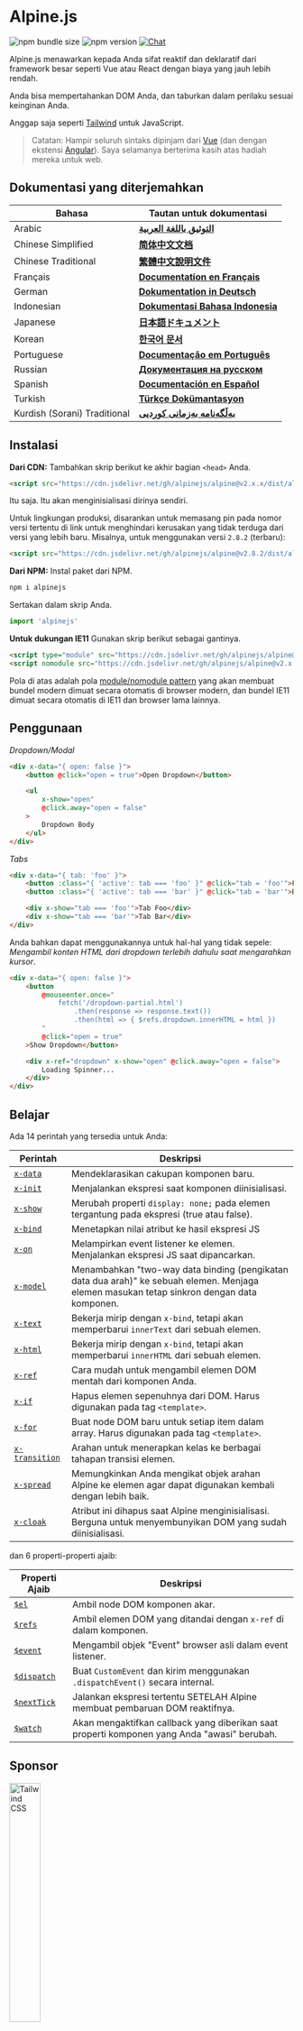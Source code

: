 # Alpine.js

![npm bundle size](https://img.shields.io/bundlephobia/minzip/alpinejs)
![npm version](https://img.shields.io/npm/v/alpinejs)
[![Chat](https://img.shields.io/badge/chat-on%20discord-7289da.svg?sanitize=true)](https://alpinejs.codewithhugo.com/chat/)

Alpine.js menawarkan kepada Anda sifat reaktif dan deklaratif dari framework besar seperti Vue atau React dengan biaya yang jauh lebih rendah.

Anda bisa mempertahankan DOM Anda, dan taburkan dalam perilaku sesuai keinginan Anda.

Anggap saja seperti [Tailwind](https://tailwindcss.com/) untuk JavaScript.

> Catatan: Hampir seluruh sintaks dipinjam dari [Vue](https://vuejs.org/) (dan dengan ekstensi [Angular](https://angularjs.org/)). Saya selamanya berterima kasih atas hadiah mereka untuk web.

## Dokumentasi yang diterjemahkan

| Bahasa | Tautan untuk dokumentasi |
| --- | --- |
| Arabic | [**التوثيق باللغة العربية**](./README.ar.md) |
| Chinese Simplified | [**简体中文文档**](./README.zh-CN.md) |
| Chinese Traditional | [**繁體中文說明文件**](./README.zh-TW.md) |
| Français | [**Documentation en Français**](./README.fr.md) |
| German | [**Dokumentation in Deutsch**](./README.de.md) |
| Indonesian | [**Dokumentasi Bahasa Indonesia**](./README.id.md) |
| Japanese | [**日本語ドキュメント**](./README.ja.md) |
| Korean | [**한국어 문서**](./README.ko.md) |
| Portuguese | [**Documentação em Português**](./README.pt.md) |
| Russian | [**Документация на русском**](./README.ru.md) |
| Spanish | [**Documentación en Español**](./README.es.md) |
| Turkish | [**Türkçe Dokümantasyon**](./README.tr.md) |
| Kurdish (Sorani) Traditional | [**بەڵگەنامە بەزمانی کوردیی**](./README.ckb.md) |

## Instalasi

**Dari CDN:** Tambahkan skrip berikut ke akhir bagian `<head>` Anda.
```html
<script src="https://cdn.jsdelivr.net/gh/alpinejs/alpine@v2.x.x/dist/alpine.min.js" defer></script>
```

Itu saja. Itu akan menginisialisasi dirinya sendiri.

Untuk lingkungan produksi, disarankan untuk memasang pin pada nomor versi tertentu di link untuk menghindari kerusakan yang tidak terduga dari versi yang lebih baru. Misalnya, untuk menggunakan versi `2.8.2` (terbaru):
```html
<script src="https://cdn.jsdelivr.net/gh/alpinejs/alpine@v2.8.2/dist/alpine.min.js" defer></script>
```

**Dari NPM:** Instal paket dari NPM.
```js
npm i alpinejs
```

Sertakan dalam skrip Anda.
```js
import 'alpinejs'
```

**Untuk dukungan IE11** Gunakan skrip berikut sebagai gantinya.
```html
<script type="module" src="https://cdn.jsdelivr.net/gh/alpinejs/alpine@v2.x.x/dist/alpine.min.js"></script>
<script nomodule src="https://cdn.jsdelivr.net/gh/alpinejs/alpine@v2.x.x/dist/alpine-ie11.min.js" defer></script>
```

Pola di atas adalah pola [module/nomodule pattern](https://philipwalton.com/articles/deploying-es2015-code-in-production-today/) yang akan membuat bundel modern dimuat secara otomatis di browser modern, dan bundel IE11 dimuat secara otomatis di IE11 dan browser lama lainnya.

## Penggunaan

*Dropdown/Modal*
```html
<div x-data="{ open: false }">
    <button @click="open = true">Open Dropdown</button>

    <ul
        x-show="open"
        @click.away="open = false"
    >
        Dropdown Body
    </ul>
</div>
```

*Tabs*
```html
<div x-data="{ tab: 'foo' }">
    <button :class="{ 'active': tab === 'foo' }" @click="tab = 'foo'">Foo</button>
    <button :class="{ 'active': tab === 'bar' }" @click="tab = 'bar'">Bar</button>

    <div x-show="tab === 'foo'">Tab Foo</div>
    <div x-show="tab === 'bar'">Tab Bar</div>
</div>
```

Anda bahkan dapat menggunakannya untuk hal-hal yang tidak sepele: 
*Mengambil konten HTML dari dropdown terlebih dahulu saat mengarahkan kursor*.
```html
<div x-data="{ open: false }">
    <button
        @mouseenter.once="
            fetch('/dropdown-partial.html')
                .then(response => response.text())
                .then(html => { $refs.dropdown.innerHTML = html })
        "
        @click="open = true"
    >Show Dropdown</button>

    <div x-ref="dropdown" x-show="open" @click.away="open = false">
        Loading Spinner...
    </div>
</div>
```

## Belajar

Ada 14 perintah yang tersedia untuk Anda:

| Perintah | Deskripsi |
| --- | --- |
| [`x-data`](#x-data) | Mendeklarasikan cakupan komponen baru. |
| [`x-init`](#x-init) | Menjalankan ekspresi saat komponen diinisialisasi. |
| [`x-show`](#x-show) | Merubah properti `display: none;` pada elemen tergantung pada ekspresi (true atau false). |
| [`x-bind`](#x-bind) | Menetapkan nilai atribut ke hasil ekspresi JS |
| [`x-on`](#x-on) | Melampirkan event listener ke elemen. Menjalankan ekspresi JS saat dipancarkan. |
| [`x-model`](#x-model) | Menambahkan "two-way data binding (pengikatan data dua arah)" ke sebuah elemen. Menjaga elemen masukan tetap sinkron dengan data komponen. |
| [`x-text`](#x-text) | Bekerja mirip dengan `x-bind`, tetapi akan memperbarui `innerText` dari sebuah elemen. |
| [`x-html`](#x-html) | Bekerja mirip dengan `x-bind`, tetapi akan memperbarui `innerHTML` dari sebuah elemen. |
| [`x-ref`](#x-ref) | Cara mudah untuk mengambil elemen DOM mentah dari komponen Anda. |
| [`x-if`](#x-if) | Hapus elemen sepenuhnya dari DOM. Harus digunakan pada tag `<template>`. |
| [`x-for`](#x-for) | Buat node DOM baru untuk setiap item dalam array. Harus digunakan pada tag `<template>`. |
| [`x-transition`](#x-transition) | Arahan untuk menerapkan kelas ke berbagai tahapan transisi elemen. |
| [`x-spread`](#x-spread) | Memungkinkan Anda mengikat objek arahan Alpine ke elemen agar dapat digunakan kembali dengan lebih baik. |
| [`x-cloak`](#x-cloak) | Atribut ini dihapus saat Alpine menginisialisasi. Berguna untuk menyembunyikan DOM yang sudah diinisialisasi. |

dan 6 properti-properti ajaib:

| Properti Ajaib | Deskripsi |
| --- | --- |
| [`$el`](#el) |  Ambil node DOM komponen akar. |
| [`$refs`](#refs) | Ambil elemen DOM yang ditandai dengan `x-ref` di dalam komponen. |
| [`$event`](#event) | Mengambil objek "Event" browser asli dalam event listener.  |
| [`$dispatch`](#dispatch) | Buat `CustomEvent` dan kirim menggunakan `.dispatchEvent()` secara internal. |
| [`$nextTick`](#nexttick) | Jalankan ekspresi tertentu SETELAH Alpine membuat pembaruan DOM reaktifnya. |
| [`$watch`](#watch) | Akan mengaktifkan callback yang diberikan saat properti komponen yang Anda "awasi" berubah. |


## Sponsor

<img width="33%" src="https://refactoringui.nyc3.cdn.digitaloceanspaces.com/tailwind-logo.svg" alt="Tailwind CSS">

**Ingin logo Anda di sini? [DM di Twitter](https://twitter.com/calebporzio)**

## Proyek Komunitas

* [AlpineJS Weekly Newsletter](https://alpinejs.codewithhugo.com/newsletter/)
* [Spruce (State Management)](https://github.com/ryangjchandler/spruce)
* [Turbolinks Adapter](https://github.com/SimoTod/alpine-turbolinks-adapter)
* [Alpine Magic Helpers](https://github.com/KevinBatdorf/alpine-magic-helpers)
* [Awesome Alpine](https://github.com/ryangjchandler/awesome-alpine)

### Perintah

---

### `x-data`

**Contoh:** `<div x-data="{ foo: 'bar' }">...</div>`

**Struktur:** `<div x-data="[object literal]">...</div>`

`x-data` mendeklarasikan cakupan komponen baru. Ini memberi tahu kerangka kerja untuk menginisialisasi komponen baru dengan objek data berikut.

Anggap saja seperti properti data dari komponen Vue.

**Ekstrak Logika Komponen**

Anda dapat mengekstrak data (dan perilaku) menjadi fungsi yang dapat digunakan kembali:

```html
<div x-data="dropdown()">
    <button x-on:click="open">Open</button>

    <div x-show="isOpen()" x-on:click.away="close">
        // Dropdown
    </div>
</div>

<script>
    function dropdown() {
        return {
            show: false,
            open() { this.show = true },
            close() { this.show = false },
            isOpen() { return this.show === true },
        }
    }
</script>
```

> **Untuk pengguna bundler**, perhatikan bahwa Alpine.js mengakses fungsi yang ada dalam cakupan global (`window`), Anda harus secara eksplisit menetapkan fungsi Anda ke `window` untuk menggunakannya dengan `x-data` misalnya `window.dropdown = function () {}` (ini karena dengan fungsi Webpack, Rollup, Parcel, dll. yang Anda tentukan akan secara default ke lingkup modul, bukan `window`).


Anda juga dapat mencampur beberapa objek data menggunakan penghancuran objek:

```html
<div x-data="{...dropdown(), ...tabs()}">
```

---

### `x-init`
**Contoh:** `<div x-data="{ foo: 'bar' }" x-init="foo = 'baz'"></div>`

**Struktur:** `<div x-data="..." x-init="[expression]"></div>`

`x-init` menjalankan ekspresi saat komponen diinisialisasi.

Jika Anda ingin menjalankan kode SETELAH Alpine telah melakukan pembaruan awal ke DOM (sesuatu seperti hook `mounted()` yang di VueJS), Anda dapat mengembalikan callback dari `x-init`, dan itu akan dijalankan setelah:

`x-init="() => { // kami memiliki akses ke status inisialisasi post-dom di sini // }"`

---

### `x-show`
**Contoh:** `<div x-show="open"></div>`

**Struktur:** `<div x-show="[expression]"></div>`

`x-show` mengubah gaya `display: none;` pada elemen tergantung apakah ekspresi ditetapkan ke `true` atau `false`.

**x-show.transition**

`x-show.transition` adalah API kenyamanan untuk membuat `x-show` Anda lebih menyenangkan menggunakan transisi CSS.

```html
<div x-show.transition="open">
    Konten ini akan ditransisikan masuk dan keluar.
</div>
```

| Perintah | Deskripsi |
| --- | --- |
| `x-show.transition` | Fade dan skala simultan. (opacity, scale: 0.95, timing-function: cubic-bezier(0.4, 0.0, 0.2, 1), duration-in: 150ms, duration-out: 75ms)
| `x-show.transition.in` | Hanya transisi masuk. |
| `x-show.transition.out` | Hanya transisi keluar. |
| `x-show.transition.opacity` | Hanya menggunakan fade saja. |
| `x-show.transition.scale` | Hanya menggunakan timbangan saja. |
| `x-show.transition.scale.75` | Sesuaikan transformasi skala CSS `transform: scale(.75)`. |
| `x-show.transition.duration.200ms` | Menyetel transisi "masuk" ke 200ms. Transisi "keluar" akan disetel menjadi setengahnya (100ms). |
| `x-show.transition.origin.top.right` | Sesuaikan asal transformasi CSS `transform-origin: top right`. |
| `x-show.transition.in.duration.200ms.out.duration.50ms` | Durasi berbeda untuk "masuk" dan "keluar". |

> Catatan: Semua pengubah transisi ini dapat digunakan bersama satu sama lain. Ini mungkin (meskipun konyol lol): `x-show.transition.in.duration.100ms.origin.top.right.opacity.scale.85.out.duration.200ms.origin.bottom.left.opacity.scale.95`

> Catatan: `x-show` akan menunggu setiap anak menyelesaikan transisi keluar. Jika Anda ingin mengabaikan perilaku ini, tambahkan modifer `.immediate`:
```html
<div x-show.immediate="open">
    <div x-show.transition="open">
</div>
```
---

### `x-bind`

> Catatan: Anda bebas menggunakan sintaks ":" yang lebih pendek: `:type = "..."`

**Contoh:** `<input x-bind:type="inputType">`

**Struktur:** `<input x-bind:[attribute]="[expression]">`

`x-bind` menyetel nilai atribut ke hasil ekspresi JavaScript. Ekspresi memiliki akses ke semua kunci objek data komponen, dan akan diperbarui setiap kali datanya diperbarui.

> Catatan: Binding atribut HANYA diperbarui ketika dependensinya diperbarui. Framework ini cukup pintar untuk mengamati perubahan data dan mendeteksi binding mana yang mempedulikannya.

**`x-bind` untuk atribut kelas**

`x-bind` berperilaku sedikit berbeda saat mengikat ke atribut class.

Untuk kelas, Anda meneruskan objek yang kuncinya adalah nama kelas, dan nilai adalah ekspresi boolean untuk menentukan apakah nama kelas tersebut diterapkan atau tidak.

Sebagai contoh:
`<div x-bind:class="{ 'hidden': foo }"></div>`

Dalam contoh ini, kelas "hidden" hanya akan diterapkan jika nilai atribut data `foo` adalah `true`.

**`x-bind` untuk atribut boolean**

`x-bind` mendukung atribut boolean dengan cara yang sama seperti atribut nilai, menggunakan variabel sebagai kondisi atau ekspresi JavaScript apa pun yang menghasilkan `true` atau `false`.

Sebagai contoh:
```html
<!-- Given: -->
<button x-bind:disabled="myVar">Click me</button>

<!-- When myVar == true: -->
<button disabled="disabled">Click me</button>

<!-- When myVar == false: -->
<button>Click me</button>
```

Ini akan menambah atau menghapus atribut `disabled` ketika `myVar` masing-masing bernilai `true` atau `false`.

Atribut Boolean didukung sesuai dengan [HTML spesifikasi](https://html.spec.whatwg.org/multipage/indices.html#attributes-3:boolean-attribute), sebagai contoh `disabled`, `readonly`, `required`, `checked`, `hidden`, `selected`, `open`, dll.

**pengubah `.camel`**

**Contoh:** `<svg x-bind:view-box.camel="viewBox">`

Pengubah `camel` akan mengikat kasus unta yang setara dengan nama atribut. Dalam contoh di atas, nilai `viewBox` akan terikat pada atribut `viewBox` sebagai lawan dari atribut `view-box`.

---

### `x-on`

> Catatan: Anda bebas menggunakan sintaks "@" yang lebih pendek: `@click="..."`

**Contoh:** `<button x-on:click="foo = 'bar'"></button>`

**Struktur:** `<button x-on:[event]="[expression]"></button>`

`x-on` melampirkan event listener ke elemen tempatnya dideklarasikan. Saat peristiwa itu dipancarkan, ekspresi JavaScript disetel sebagai nilainya dijalankan.

Jika ada data yang diubah dalam ekspresi, atribut elemen yang lain "bound" ke data ini, akan diperbarui.

> Catatan: Anda juga dapat menentukan nama fungsi JavaScript

**Contoh:** `<button x-on:click="myFunction"></button>`

Ini sama dengan: `<button x-on:click="myFunction($event)"></button>`

**pengubah `keydown`**

**Contoh:** `<input type="text" x-on:keydown.escape="open = false">`

Anda dapat menentukan kunci tertentu untuk didengarkan menggunakan pengubah keydown yang ditambahkan ke perintah `x-on: keydown`. Perhatikan bahwa pengubah adalah versi nilai `Event.key` berbasis kebab.

Contoh: `enter`, `escape`, `arrow-up`, `arrow-down`

> Catatan: Anda juga dapat mendengarkan kombinasi tombol pengubah sistem seperti: `x-on:keydown.cmd.enter="foo"`

**pengubah `.away`**

**Contoh:** `<div x-on:click.away="showModal = false"></div>`

Saat pengubah `.away` ada, pengendali kejadian hanya akan dijalankan ketika kejadian berasal dari sumber selain dirinya sendiri, atau turunannya.

Ini berguna untuk menyembunyikan dropdown dan modals saat pengguna mengkliknya.

**pengubah `.prevent`**

**Contoh:** `<input type="checkbox" x-on:click.prevent>`

Menambahkan `.prevent` ke pemroses acara akan memanggil `preventDefault` pada acara yang dipicu. Dalam contoh di atas, ini berarti kotak centang tidak akan benar-benar dicentang ketika pengguna mengkliknya.

**pengubah `.stop`**

**Contoh:** `<div x-on:click="foo = 'bar'"><button x-on:click.stop></button></div>`

Menambahkan `.stop` ke event listener akan memanggil `stopPropagation` pada event yang dipicu. Dalam contoh di atas, ini berarti peristiwa "click" tidak akan menggelembung dari tombol ke luar `<div>`. Atau dengan kata lain, saat pengguna mengklik tombol, `foo` tidak akan disetel ke `'bar'`.

**pengubah `.self`**

**Contoh:** `<div x-on:click.self="foo = 'bar'"><button></button></div>`

Menambahkan `.self` ke pemroses acara hanya akan memicu penangan jika `$event.target` adalah elemen itu sendiri. Dalam contoh di atas, ini berarti peristiwa "klik" yang menggelembung dari tombol ke luar `<div>` **tidak akan** menjalankan penangan.

**pengubah `.window`**

**Contoh:** `<div x-on:resize.window="isOpen = window.outerWidth > 768 ? false : open"></div>`

Menambahkan `.window` ke event listener akan menginstal listener di objek global window, bukan di simpul DOM tempat ia dideklarasikan. Ini berguna ketika Anda ingin mengubah status komponen ketika sesuatu berubah dengan jendela, seperti acara pengubahan ukuran. Dalam contoh ini, ketika jendela tumbuh lebih besar dari lebar 768 piksel, kami akan menutup modal / dropdown, jika tidak, pertahankan status yang sama.

>Catatan: Anda juga bisa menggunakan pengubah `.document` untuk melampirkan listener ke `dokumen`, bukan `window`

**pengubah `.once`**

**Contoh:** `<button x-on:mouseenter.once="fetchSomething()"></button>`

Menambahkan pengubah `.once` ke event listener akan memastikan bahwa listener hanya akan ditangani satu kali. Ini berguna untuk hal-hal yang hanya ingin Anda lakukan sekali, seperti mengambil sebagian HTML dan semacamnya.

**pengubah `.passive`**

**Contoh:** `<button x-on:mousedown.passive="interactive = true"></button>`

Menambahkan `.passive` modifier ke event listener akan membuat pemroses menjadi pasif, yang berarti `preventDefault()` tidak akan berfungsi pada acara apa pun yang sedang diproses, hal ini dapat membantu, misalnya dengan kinerja scroll pada perangkat sentuh.

**pengubah `.debounce`**

**Contoh:** `<input x-on:input.debounce="fetchSomething()">`

Pengubah `debounce` memungkinkan Anda untuk "melepaskan" pengendali event. Dengan kata lain, event handler TIDAK akan berjalan hingga waktu tertentu berlalu sejak event terakhir yang diaktifkan. Saat penangan siap dipanggil, pemanggilan penangan terakhir akan dijalankan.

Waktu "tunggu" debounce default adalah 250 milidetik.

Jika Anda ingin menyesuaikan ini, Anda dapat menentukan waktu tunggu khusus seperti:

```
<input x-on:input.debounce.750="fetchSomething()">
<input x-on:input.debounce.750ms="fetchSomething()">
```

**pengubah `.camel`**

**Contoh:** `<input x-on:event-name.camel="doSomething()">`

Pengubah `camel` akan melampirkan pendengar acara untuk nama acara yang setara dengan kasus unta. Dalam contoh di atas, ekspresi akan dievaluasi ketika event `eventName` diaktifkan pada elemen.

---

### `x-model`
**Contoh:** `<input type="text" x-model="foo">`

**Struktur:** `<input type="text" x-model="[data item]">`

`x-model` menambahkan "pengikatan data dua arah" ke elemen. Dengan kata lain, nilai elemen input akan tetap sinkron dengan nilai item data komponen.

> Catatan: `x-model` cukup pintar untuk mendeteksi perubahan pada input teks, kotak centang, tombol radio, textarea, pemilihan, dan beberapa pilihan. Ini harus berperilaku [seperti Vue](https://vuejs.org/v2/guide/forms.html) dalam skenario tersebut.

**pengubah `.number`**
**Contoh:** `<input x-model.number="age">`

Pengubah angka akan mengubah nilai input menjadi angka. Jika nilai tidak dapat diurai sebagai angka yang valid, nilai asli dikembalikan.

**pengubah `.debounce`**
**Contoh:** `<input x-model.debounce="search">`

Pengubah `debounce` memungkinkan Anda menambahkan "debounce" ke pembaruan nilai. Dengan kata lain, event handler TIDAK akan berjalan hingga waktu tertentu berlalu sejak event terakhir yang diaktifkan. Saat penangan siap dipanggil, pemanggilan penangan terakhir akan dijalankan.

Waktu "tunggu" debounce default adalah 250 milidetik.

Jika Anda ingin menyesuaikan ini, Anda dapat menentukan waktu tunggu khusus seperti:

```
<input x-model.debounce.750="search">
<input x-model.debounce.750ms="search">
```

---

### `x-text`
**Contoh:** `<span x-text="foo"></span>`

**Struktur:** `<span x-text="[expression]"`

`x-text` bekerja mirip dengan `x-bind`, kecuali memperbarui nilai atribut, itu akan memperbarui `innerText` dari sebuah elemen.

---

### `x-html`
**Contoh:** `<span x-html="foo"></span>`

**Struktur:** `<span x-html="[expression]"`

`x-html` bekerja mirip dengan `x-bind`, kecuali untuk memperbarui nilai atribut, itu akan memperbarui `innerHTML` dari sebuah elemen.

> :warning: **Hanya gunakan pada konten tepercaya dan jangan pernah pada konten yang disediakan pengguna.** :warning:
>
> Merender HTML secara dinamis dari pihak ketiga dapat dengan mudah menyebabkan kerentanan [XSS](https://developer.mozilla.org/en-US/docs/Glossary/Cross-site_scripting).

---

### `x-ref`
**Contoh:** `<div x-ref="foo"></div><button x-on:click="$refs.foo.innerText = 'bar'"></button>`

**Struktur:** `<div x-ref="[ref name]"></div><button x-on:click="$refs.[ref name].innerText = 'bar'"></button>`

`x-ref` menyediakan cara mudah untuk mengambil elemen DOM mentah dari komponen Anda. Dengan menyetel atribut `x-ref` pada sebuah elemen, Anda membuatnya tersedia untuk semua penangan kejadian di dalam sebuah objek yang disebut `$refs`.

Ini adalah alternatif yang berguna untuk menyetel id dan menggunakan `document.querySelector` di semua tempat.

> Catatan: Anda juga dapat mengikat nilai dinamis untuk x-ref: `<span: x-ref = "item.id"> </span>` jika perlu.

---

### `x-if`
**Contoh:** `<template x-if="true"><div>Some Element</div></template>`

**Struktur:** `<template x-if="[expression]"><div>Some Element</div></template>`

Untuk kasus di mana `x-show` tidak cukup (`x-show` menyetel elemen ke `display: none` if false), `x-if` dapat digunakan untuk benar-benar menghapus elemen sepenuhnya dari DOM.

Penting bahwa `x-if` digunakan pada tag `<template></template>` karena Alpine tidak menggunakan DOM virtual. Implementasi ini memungkinkan Alpine untuk tetap bertahan dan menggunakan DOM asli untuk melakukan keajaibannya.

> Catatan: `x-if` harus memiliki root elemen tunggal di dalam tag `<template></template>`.

> Catatan: Saat menggunakan `template` di tag `svg`, Anda perlu menambahkan [polyfill](https://github.com/alpinejs/alpine/issues/637#issuecomment-654856538) yang harus dijalankan sebelum Alpine.js diinisialisasi.
---

### `x-for`
**Contoh:**
```html
<template x-for="item in items" :key="item">
    <div x-text="item"></div>
</template>
```

> Catatan: pengikat `:key` bersifat opsional, tetapi SANGAT disarankan.

`x-for` tersedia untuk kasus ketika Anda ingin membuat simpul DOM baru untuk setiap item dalam larik. Ini akan tampak mirip dengan `v-for` di Vue, dengan satu pengecualian yaitu harus ada di tag `template`, dan bukan elemen DOM biasa.

Jika Anda ingin mengakses indeks iterasi saat ini, gunakan sintaks berikut:

```html
<template x-for="(item, index) in items" :key="index">
    <!-- You can also reference "index" inside the iteration if you need. -->
    <div x-text="index"></div>
</template>
```

Jika Anda ingin mengakses objek array (kumpulan) dari iterasi, gunakan sintaks berikut:

```html
<template x-for="(item, index, collection) in items" :key="index">
    <!-- You can also reference "collection" inside the iteration if you need. -->
    <!-- Current item. -->
    <div x-text="item"></div>
    <!-- Same as above. -->
    <div x-text="collection[index]"></div>
    <!-- Previous item. -->
    <div x-text="collection[index - 1]"></div>
</template>
```

> Catatan: `x-for` harus memiliki root elemen tunggal di dalam tag `<template></template>`.

> Catatan: Saat menggunakan `template` di tag `svg`, Anda perlu menambahkan [polyfill](https://github.com/alpinejs/alpine/issues/637#issuecomment-654856538) yang harus dijalankan sebelum Alpine.js diinisialisasi.

#### Nesting `x-for`s
Anda dapat melapisi pengulangan `x-for`, tetapi Anda HARUS membungkus setiap pengulangan dalam sebuah elemen. Sebagai contoh:

```html
<template x-for="item in items">
    <div>
        <template x-for="subItem in item.subItems">
            <div x-text="subItem"></div>
        </template>
    </div>
</template>
```

#### Iterasi dalam rentang tertentu

Alpine mendukung sintaks `i in n`, di mana `n` adalah bilangan bulat, memungkinkan Anda untuk melakukan iterasi pada rentang elemen yang tetap.

```html
<template x-for="i in 10">
    <span x-text="i"></span>
</template>
```

---

### `x-transition`
**Contoh:**
```html
<div
    x-show="open"
    x-transition:enter="transition ease-out duration-300"
    x-transition:enter-start="opacity-0 transform scale-90"
    x-transition:enter-end="opacity-100 transform scale-100"
    x-transition:leave="transition ease-in duration-300"
    x-transition:leave-start="opacity-100 transform scale-100"
    x-transition:leave-end="opacity-0 transform scale-90"
>...</div>
```

```html
<template x-if="open">
    <div
        x-transition:enter="transition ease-out duration-300"
        x-transition:enter-start="opacity-0 transform scale-90"
        x-transition:enter-end="opacity-100 transform scale-100"
        x-transition:leave="transition ease-in duration-300"
        x-transition:leave-start="opacity-100 transform scale-100"
        x-transition:leave-end="opacity-0 transform scale-90"
    >...</div>
</template>
```

> Contoh di atas menggunakan kelas dari [Tailwind CSS](https://tailwindcss.com)

Alpine menawarkan 6 arahan transisi berbeda untuk menerapkan kelas ke berbagai tahap transisi elemen antara status "tersembunyi" dan "ditampilkan". Arahan ini bekerja dengan `x-show` DAN `x-if`.

Ini berperilaku persis seperti arahan transisi VueJs, kecuali mereka memiliki nama yang berbeda dan lebih masuk akal:

| Perintah | Deskripsi |
| --- | --- |
| `:enter` | Diterapkan selama seluruh fase masuk. |
| `:enter-start` | Ditambahkan sebelum elemen dimasukkan, dihapus satu bingkai setelah elemen dimasukkan. |
| `:enter-end` | Menambahkan satu bingkai setelah elemen dimasukkan (pada saat yang sama `enter-start` dihapus), dihapus ketika transisi / animasi selesai.
| `:leave` | Diterapkan selama seluruh fase keluar. |
| `:leave-start` | Ditambahkan segera ketika transisi keluar dipicu, dihapus setelah satu frame. |
| `:leave-end` | Ditambahkan satu frame setelah transisi keluar dipicu (pada saat yang sama `leave-start` dihapus), dihapus ketika transisi / animasi selesai.

---

### `x-spread`
**Contoh:**
```html
<div x-data="dropdown()">
    <button x-spread="trigger">Open Dropdown</button>

    <span x-spread="dialogue">Dropdown Contents</span>
</div>

<script>
    function dropdown() {
        return {
            open: false,
            trigger: {
                ['@click']() {
                    this.open = true
                },
            },
            dialogue: {
                ['x-show']() {
                    return this.open
                },
                ['@click.away']() {
                    this.open = false
                },
            }
        }
    }
</script>
```

`x-spread` memungkinkan Anda untuk mengekstrak binding Alpine sebuah elemen menjadi objek yang dapat digunakan kembali.

Kunci objek adalah arahan (Bisa berupa arahan apa pun termasuk pengubah), dan nilainya adalah callback untuk dievaluasi oleh Alpine.

> Catatan: Ada beberapa peringatan untuk x-spread:
> - Jika direktif yang menjadi "spread" adalah `x-for`, Anda harus mengembalikan string ekspresi normal dari callback. Misalnya: `['x-for'] () {return 'item in items'}`.
> - `x-data` dan `x-init` tidak dapat digunakan di dalam objek "spread"

---

### `x-cloak`
**Contoh:** `<div x-data="{}" x-cloak></div>`

`x-cloak` atribut dihapus dari elemen saat Alpine menginisialisasi. Ini berguna untuk menyembunyikan DOM yang telah diinisialisasi sebelumnya. Biasanya untuk menambahkan gaya global berikut agar ini berfungsi:

```html
<style>
    [x-cloak] { display: none; }
</style>
```

### Properti Ajaib

> Dengan pengecualian `$el`, properti ajaib tidak tersedia dalam `x-data` karena komponen belum diinisialisasi.

---

### `$el`
**Contoh:**
```html
<div x-data>
    <button @click="$el.innerHTML = 'foo'">Replace me with "foo"</button>
</div>
```

`$el` adalah properti ajaib yang bisa digunakan untuk mengambil simpul DOM komponen akar.

### `$refs`
**Contoh:**
```html
<span x-ref="foo"></span>

<button x-on:click="$refs.foo.innerText = 'bar'"></button>
```

`$refs` adalah properti ajaib yang bisa digunakan untuk mengambil elemen DOM yang ditandai dengan `x-ref` di dalam komponen. Ini berguna saat Anda perlu memanipulasi elemen DOM secara manual.

---

### `$event`
**Contoh:**
```html
<input x-on:input="alert($event.target.value)">
```

`$event` adalah properti ajaib yang bisa digunakan dalam event listener untuk mengambil objek "Event" dari browser asli.

> Catatan: Properti $event hanya tersedia dalam ekspresi DOM.

If you need to access $event inside of a JavaScript function you can pass it in directly:

`<button x-on:click="myFunction($event)"></button>`

---

### `$dispatch`
**Contoh:**
```html
<div @custom-event="console.log($event.detail.foo)">
    <button @click="$dispatch('custom-event', { foo: 'bar' })">
    <!-- When clicked, will console.log "bar" -->
</div>
```

**Catatan tentang Propagasi Peristiwa**

Perhatikan bahwa, karena [peristiwa menggelegak](https://en.wikipedia.org/wiki/Event_bubbling), saat Anda perlu merekam peristiwa yang dikirim dari node yang berada di bawah hierarki bersarang yang sama, Anda harus menggunakan pengubah [`.window`](https://github.com/alpinejs/alpine#x-on) :

**Contoh:**

```html
<div x-data>
    <span @custom-event="console.log($event.detail.foo)"></span>
    <button @click="$dispatch('custom-event', { foo: 'bar' })">
<div>
```

> Ini tidak akan berfungsi karena saat `custom-event` dikirim, itu akan disebarkan ke leluhur yang sama, `div`.

**Pengiriman ke Komponen**

Anda juga dapat memanfaatkan teknik sebelumnya untuk membuat komponen Anda saling berhubungan:

**Contoh:**

```html
<div x-data @custom-event.window="console.log($event.detail)"></div>

<button x-data @click="$dispatch('custom-event', 'Hello World!')">
<!-- Saat diklik, akan console.log "Hello World!". -->
```

`$dispatch` adalah jalan pintas untuk membuat `CustomEvent` dan mengirimkannya menggunakan `.dispatchEvent()` secara internal. Ada banyak kasus penggunaan yang baik untuk meneruskan data di sekitar dan di antara komponen menggunakan peristiwa khusus. [Baca di sini](https://developer.mozilla.org/en-US/docs/Web/Guide/Events/Creating_and_triggering_events) untuk informasi lebih lanjut tentang sistem `CustomEvent` yang mendasari di browser.

Anda akan melihat bahwa setiap data yang diteruskan sebagai parameter kedua ke `$dispatch('some-event', { some: 'data' })`, tersedia melalui properti "detail" event baru: $ event.detail.some. Melampirkan data peristiwa khusus ke properti .detail adalah praktik standar untuk `CustomEvents` di browser. [Baca di sini](https://developer.mozilla.org/en-US/docs/Web/API/CustomEvent/detail) untuk info lebih lanjut.

Anda juga dapat menggunakan `$dispatch()` untuk memicu pembaruan data untuk binding `x-model`. Sebagai contoh:

```html
<div x-data="{ foo: 'bar' }">
    <span x-model="foo">
        <button @click="$dispatch('input', 'baz')">
        <!-- After the button is clicked, `x-model` will catch the bubbling "input" event, and update foo to "baz". -->
    </span>
</div>
```

> Catatan: Properti $dispatch hanya tersedia dalam ekspresi DOM.

Jika Anda perlu mengakses $dispatch di dalam fungsi JavaScript, Anda dapat mengirimkannya secara langsung:

`<button x-on:click="myFunction($dispatch)"></button>`

---

### `$nextTick`
**Contoh:**
```html
<div x-data="{ fruit: 'apple' }">
    <button
        x-on:click="
            fruit = 'pear';
            $nextTick(() => { console.log($event.target.innerText) });
        "
        x-text="fruit"
    ></button>
</div>
```

`$nextTick` adalah properti ajaib yang memungkinkan Anda untuk hanya mengeksekusi ekspresi tertentu SETELAH Alpine melakukan pembaruan DOM reaktifnya. Ini berguna pada saat Anda ingin berinteraksi dengan status DOM SETELAH itu tercermin setiap pembaruan data yang Anda buat.

---

### `$watch`
**Contoh:**
```html
<div x-data="{ open: false }" x-init="$watch('open', value => console.log(value))">
    <button @click="open = ! open">Toggle Open</button>
</div>
```

Anda bisa "melihat" properti komponen dengan metode ajaib $watch. Dalam contoh di atas, ketika tombol diklik dan `buka` diubah, callback yang disediakan akan aktif dan `console.log` nilai baru.

## Keamanan
Jika Anda menemukan kerentanan keamanan, silakan kirim email ke [calebporzio@gmail.com]()

Alpine mengandalkan implementasi kustom yang menggunakan objek Function untuk mengevaluasi arahannya. Meskipun lebih aman daripada `eval()`, penggunaannya dilarang di beberapa lingkungan, seperti Aplikasi Google Chrome, menggunakan Kebijakan Keamanan Konten yang membatasi.

Jika Anda menggunakan Alpine di situs web yang berurusan dengan data sensitif dan membutuhkan [CSP](https://csp.withgoogle.com/docs/strict-csp.html), Anda perlu menyertakan `unsafe-eval` dalam kebijakan Anda. Kebijakan kuat yang dikonfigurasi dengan benar akan membantu melindungi pengguna Anda saat menggunakan data pribadi atau keuangan.

Karena kebijakan berlaku untuk semua skrip di halaman Anda, penting agar pustaka eksternal lain yang termasuk dalam situs web ditinjau dengan cermat untuk memastikan bahwa mereka dapat dipercaya dan tidak akan menimbulkan kerentanan Cross Site Scripting baik menggunakan fungsi `eval()` atau memanipulasi DOM untuk memasukkan kode berbahaya ke halaman Anda.

## Tujuan selanjutnya di V3
* Pindah dari `x-ref` ke `ref` untuk paritas Vue?
* Menambahkan `Alpine.directive()`
* Menambahkan `Alpine.component('foo', {...})` (Dengan metode ajaib `__init()`)
* Mengirim peristiwa Alpine untuk "loaded", "transition-start", dll ... ([#299](https://github.com/alpinejs/alpine/pull/299)) ?
* Menghapus "object" (dan array) sintaks dari `x-bind:class="{ 'foo': true }"` ([#236](https://github.com/alpinejs/alpine/pull/236) untuk menambah dukungan untuk sintaks objek untuk atribut `style`)
* Memperbaiki `x-for` reaktivitas mutasi ([#165](https://github.com/alpinejs/alpine/pull/165))
* Menambahkan "deep watching" dukungan di V3 ([#294](https://github.com/alpinejs/alpine/pull/294))
* Menambahkan jalan pintas `$el`
* Perubahan `@click.away` ke `@click.outside`?

## Lisensi

hak cipta © 2019-2021 Caleb Porzio dan kontributor

Berlisensi di bawah lisensi MIT, lihat [LICENSE.md](LICENSE.md) untuk detailnya.
